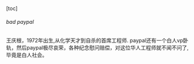 [toc]


###### bad paypal
王庆根，1972年出生,从化学天才到自杀的首席工程师.
paypal还有一个白人vp卧轨，然后paypal极尽哀荣，各种纪念慰问赔偿，对这位华人工程师就不闻不问了,毕竟是白人社会。
